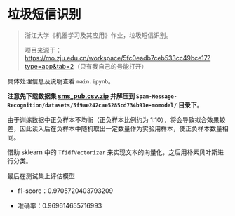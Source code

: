 # 垃圾短信识别

> 浙江大学《机器学习及其应用》作业，垃圾短信识别。
>
> 项目来源于：<https://mo.zju.edu.cn/workspace/5fc0eadb7ceb533cc49bce17?type=app&tab=2>（只有我自己的号能打开）

具体处理信息及说明查看 `main.ipynb`。

**注意先下载数据集 [sms_pub.csv.zip](https://wwtk.lanzoub.com/i3eFAk6r4cj) 并解压到 `Spam-Message-Recognition/datasets/5f9ae242cae5285cd734b91e-momodel/` 目录下**。

由于训练数据中正负样本不均衡（正负样本⽐例约为 1:10），将会导致拟合效果较差，因此读⼊后在负样本中随机取出⼀定数量作为实验⽤样本，使正负样本数量相同。

借助 sklearn 中的 `TfidfVectorizer` 来实现⽂本的向量化，之后用朴素贝叶斯进行分类。

最后在测试集上评估模型

- f1-score：0.9705720403793209 

- 准确率：0.969614655716993

